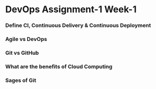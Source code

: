 # DevOps Assignment-1 Week-1


### Define CI, Continuous Delivery & Continuous Deployment


### Agile vs DevOps


### Git vs GitHub


### What are the benefits of Cloud Computing


### Sages of Git



